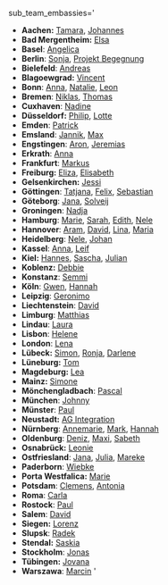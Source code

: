 sub_team_embassies='
* **Aachen:** [Tamara](mailto:Tamara_Aachen@jugendrettet.org), [Johannes](mailto:Johannes_Aachen@jugendrettet.org)
* **Bad Mergentheim:** [Elsa](mailto:Elsa_BadMergentheim@jugendrettet.org)
* **Basel**: [Angelica](mailto:Angelica_Basel@jugendrettet.org)
* **Berlin**: [Sonja](mailto:Sonja@jugendrettet.org), [Projekt Begegnung](mailto:Projekt.Begegnung_Berlin@jugendrettet.org)
* **Bielefeld**: [Andreas](mailto:Andreas_Bielefeld@jugendrettet.org)
* **Blagoewgrad:** [Vincent](mailto:Vincent_Blagoewgrad@jugendrettet.org)
* **Bonn**: [Anna](mailto:AnnaB@jugendrettet.org), [Natalie](mailto:Natalie_Bonn@jugendrettet.org), [Leon](mailto:Leon_Bonn@jugendrettet.org)
* **Bremen**: [Niklas](mailto:Niklas_Bremen@jugendrettet.org), [Thomas](mailto:Thomas@jugendrettet.org)
* **Cuxhaven**: [Nadine](mailto:Nadine_Cuxhaven@jugendrettet.org)
* **Düsseldorf:** [Philip](mailto:Philip_Duesseldorf@jugendrettet.org), [Lotte](mailto:Lotte_Duesseldorf@jugendrettet.org)
* **Emden**: [Patrick](mailto:Patrick_Emden@jugendrettet.org)
* **Emsland**: [Jannik](mailto:Jannik_Emsland@jugendrettet.org), [Max](mailto:MaxB@jugendrettet.org)
* **Engstingen**: [Aron](mailto:Aron_Engstingen@jugendrettet.org), [Jeremias](mailto:Jeremias_Engstingen@jugendrettet.org)
* **Erkrath**: [Anna](mailto:AnnaB@jugendrettet.org)
* **Frankfurt**: [Markus](mailto:Markus_Frankfurt@jugendrettet.org)
* **Freiburg:** [Eliza](mailto:Eliza_Freiburg@jugendrettet.org), [Elisabeth](mailto:Elisabeth_Freiburg@jugendrettet.org)
* **Gelsenkirchen:** [Jessi](mailto:Jessi_Gelsenkirchen@jugendrettet.org)
* **Göttingen**: [Tatjana](mailto:Tatjana_Goettingen@jugendrettet.org), [Felix](mailto:Felix_Goettingen@jugendrettet.org), [Sebastian](mailto:Sebastian_Goettingen@jugendrettet.org)
* **Göteborg**: [Jana](mailto:Jana_Goeteborg@jugendrettet.org), [Solveij](mailto:Solveij_Goeteborg@jugendrettet.org)
* **Groningen**: [Nadja](mailto:Nadja@jugendrettet.org)
* **Hamburg**: [Marie](mailto:Marie_Hamburg@jugendrettet.org), [Sarah](mailto:Sarah_Hamburg@jugendrettet.org), [Edith](mailto:Edith_Hamburg@jugendrettet.org), [Nele](mailto:Nele_Hamburg@jugendrettet.org)
* **Hannover**: [Aram](mailto:Aram_Hannover@jugendrettet.org), [David](mailto:David_Hannover@jugendrettet.org), [Lina](mailto:Lina_Hannover@jugendrettet.org), [Maria](mailto:Maria_Hannover@jugendrettet.org)
* **Heidelberg**: [Nele](mailto:Nele_Heidelberg@jugendrettet.org), [Johan](mailto:Johan_Heidelberg@jugendrettet.org)
* **Kassel**: [Anna](mailto:Anna_Kassel@jugendrettet.org), [Leif](mailto:Leif_Kassel@jugendrettet.org)
* **Kiel:** [Hannes](mailto:Hannes_Kiel@jugendrettet.org), [Sascha](mailto:Sascha_Kiel@jugendrettet.org), [Julian](mailto:Julian_Kiel@jugendrettet.org)
* **Koblenz:** [Debbie](mailto:Debbie_Koblenz@jugendrettet.org)
* **Konstanz**: [Semmi](mailto:Semmi_Konstanz@jugendrettet.org)
* **Köln**: [Gwen](mailto:Koeln@jugendrettet.org), [Hannah](mailto:Koeln@jugendrettet.org)
* **Leipzig**: [Geronimo](mailto:Geronimo_Leipzig@jugendrettet.org)
* **Liechtenstein**: [David](mailto:David@jugendrettet.org)
* **Limburg**: [Matthias](mailto:Matthias_Limburg@jugendrettet.org)
* **Lindau**: [Laura](mailto:Laura_Lindau@jugendrettet.org)
* **Lisbon**: [Helene](mailto:Helene_Lisbon@jugendrettet.org)
* **London**: [Lena](mailto:LenaG@jugendrettet.org)
* **Lübeck:** [Simon](mailto:Simon_Luebeck@jugendrettet.org), [Ronja](mailto:Ronja_Luebeck@jugendrettet.org), [Darlene](mailto:Darlene_Luebeck@jugendrettet.org)
* **Lüneburg:** [Tom](mailto:Tom_Lueneburg@jugendrettet.org)
* **Magdeburg:** [Lea](mailto:Lea_Magdeburg@jugendrettet.org)
* **Mainz:** [Simone](mailto:Simone_Mainz@jugendrettet.org)
* **Mönchengladbach**: [Pascal](mailto:Pascal_Moenchengladbach@jugendrettet.org)
* **München**: [Johnny](mailto:Johnny@jugendrettet.org)
* **Münster**: [Paul](mailto:Paul_Muenster@jugendrettet.org)
* **Neustadt:** [AG Integration](mailto:AG.Integration_Neustadt@jugendrettet.org)
* **Nürnberg**: [Annemarie](mailto:Annemarie_Nuernberg@jugendrettet.org), [Mark](mailto:Mark_Nuernberg@jugendrettet.org), [Hannah](mailto:Hannah_Nuernberg@jugendrettet.org)
* **Oldenburg**: [Deniz](mailto:Deniz_Oldenburg@jugendrettet.org), [Maxi](mailto:Maxi_Oldenburg@jugendrettet.org), [Sabeth](mailto:Sabeth_Oldenburg@jugendrettet.org)
* **Osnabrück:** [Leonie](mailto:Leonie_Osnabrueck@jugendrettet.org)
* **Ostfriesland**: [Jana](mailto:Jana_Ostfriesland@jugendrettet.org), [Julia](mailto:Julia@jugendrettet.org), [Mareke](mailto:Mareke@jugendrettet.org)
* **Paderborn**: [Wiebke](mailto:Paderborn@jugendrettet.org)
* **Porta Westfalica:** [Marie](mailto:Marie_PortaWestfalica@jugendrettet.org)
* **Potsdam**: [Clemens](mailto:Clemens@jugendrettet.org), [Antonia](mailto:Antonia_Potsdam@jugendrettet.org)
* **Roma**: [Carla](mailto:Carla_Roma@jugendrettet.org)
* **Rostock**: [Paul](mailto:Paul_Rostock@jugendrettet.org)
* **Salem**: [David](mailto:David@jugendrettet.org)
* **Siegen:** [Lorenz](mailto:Lorenz_Siegen@jugendrettet.org)
* **Slupsk**: [Radek](mailto:Radek_Slupsk@jugendrettet.org)
* **Stendal:** [Saskia](mailto:Saskia_Stendal@jugendrettet.org)
* **Stockholm**: [Jonas](mailto:Jonas_Stockholm@jugendrettet.org)
* **Tübingen:** [Jovana](mailto:Jovana_Tuebingen@jugendrettet.org)
* **Warszawa**: [Marcin](mailto:Marcin_Warszawa@jugendrettet.org)
'

